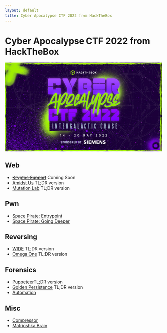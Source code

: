 ```yaml
---
layout: default
title: Cyber Apocalypse CTF 2022 from HackTheBox
---
```

# Cyber Apocalypse CTF 2022 from HackTheBox
![May 14-20th 2022](cyber_apocalypse_2022_ca.jpg)

## Web
- ~~[Kryptos Support](kryptos-support)~~ Coming Soon
- [Amidst Us](amidst-us) TL;DR version
- [Mutation Lab](mutation-lab) TL;DR version

## Pwn
- [Space Pirate: Entrypoint](entrypoint)
- [Space Pirate: Going Deeper](going-deeper)

## Reversing
- [WIDE](wide) TL;DR version
- [Omega One](omega-one) TL;DR version

## Forensics
- [Puppeteer](puppeteer)TL;DR version
- [Golden Persistence](golden-persistence) TL;DR version
- [Automation](automation)

## Misc
- [Compressor](compressor)
- [Matrioshka Brain](matrioshka-brain)